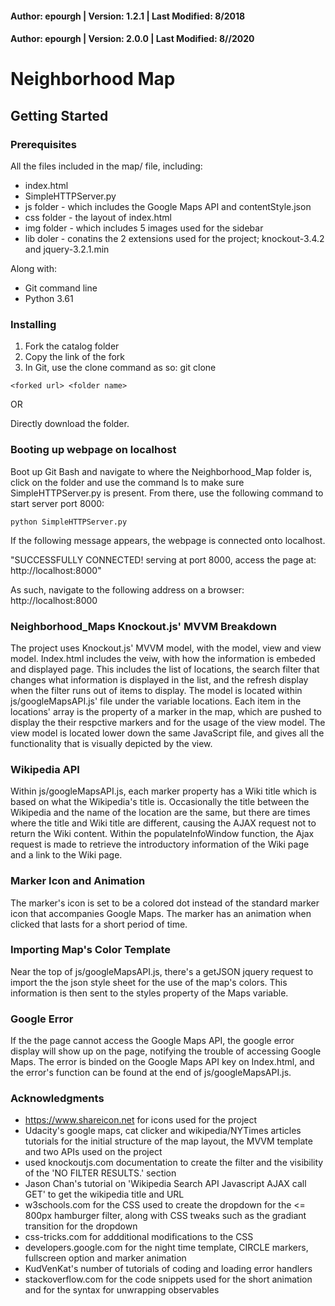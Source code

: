 #### Author: epourgh | Version: 1.2.1 | Last Modified: 8/2018
#### Author: epourgh | Version: 2.0.0 | Last Modified: 8//2020

# Neighborhood Map

## Getting Started

### Prerequisites
All the files included in the map/ file, including:
* index.html
* SimpleHTTPServer.py
* js folder - which includes the Google Maps API and contentStyle.json
* css folder - the layout of index.html
* img folder - which includes 5 images used for the sidebar
* lib doler - conatins the 2 extensions used for the project; knockout-3.4.2 and jquery-3.2.1.min

Along with:
* Git command line
* Python 3.61

### Installing
1. Fork the catalog folder
2. Copy the link of the fork
3. In Git, use the clone command as so: git clone

```git
<forked url> <folder name>
```

OR

Directly download the folder.

### Booting up webpage on localhost
Boot up Git Bash and navigate to where the Neighborhood_Map folder is, click on the folder and use the command ls to make sure SimpleHTTPServer.py is present. From there, use the following command to start server port 8000:
```git
python SimpleHTTPServer.py
```
If the following message appears, the webpage is connected onto localhost.

"SUCCESSFULLY CONNECTED!
serving at port 8000, access the page at: http://localhost:8000"

As such, navigate to the following address on a browser: http://localhost:8000

### Neighborhood_Maps Knockout.js' MVVM Breakdown
The project uses Knockout.js' MVVM model, with the model, view and view model. Index.html includes the veiw, with how the information is embeded and displayed page. This includes the list of locations, the search filter that changes what information is displayed in the list, and the refresh display when the filter runs out of items to display. The model is located within js/googleMapsAPI.js' file under the variable locations. Each item in the locations' array is the property of a marker in the map, which are pushed to display the their respctive markers and for the usage of the view model. The view model is located lower down the same JavaScript file, and gives all the functionality that is visually depicted by the view.

### Wikipedia API
Within js/googleMapsAPI.js, each marker property has a Wiki title which is based on what the Wikipedia's title is. Occasionally the title between the Wikipedia and the name of the location are the same, but there are times where the title and Wiki title are different, causing the AJAX  request not to return the Wiki content. Within the populateInfoWindow function, the Ajax request is made to retrieve the introductory information of the Wiki page and a link to the Wiki page.

### Marker Icon and Animation
The marker's icon is set to be a colored dot instead of the standard marker icon that accompanies Google Maps. The marker has an animation when clicked that lasts for a short period of time.

### Importing Map's Color Template
Near the top of js/googleMapsAPI.js, there's a getJSON jquery request to import the the json style sheet for the use of the map's colors. This information is then sent to the styles property of the Maps variable.

### Google Error
If the the page cannot access the Google Maps API, the google error display will show up on the page, notifying the trouble of accessing Google Maps. The error is binded on the Google Maps API key on Index.html, and the error's function can be found at the end of js/googleMapsAPI.js.

### Acknowledgments
* https://www.shareicon.net for icons used for the project
* Udacity's google maps, cat clicker and wikipedia/NYTimes articles tutorials for the initial structure of the map layout, the MVVM template and two APIs used on the project
* used knockoutjs.com documentation to create the filter and the visibility of the 'NO FILTER RESULTS.' section
* Jason Chan's tutorial on 'Wikipedia Search API Javascript AJAX call GET' to get the wikipedia title and URL
* w3schools.com for the CSS used to create the dropdown for the <= 800px hamburger filter, along with CSS tweaks such as the gradiant transition for the dropdown
* css-tricks.com for addditional modifications to the CSS
* developers.google.com for the night time template, CIRCLE markers, fullscreen option and marker animation
* KudVenKat's number of tutorials of coding and loading error handlers
* stackoverflow.com for the code snippets used for the short animation and for the syntax for unwrapping observables
